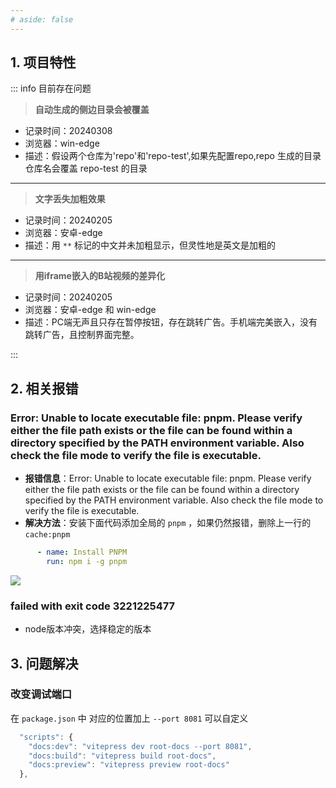 ```yaml
---
# aside: false
---
```


## 1. 项目特性

::: info  <Badge type='info'>目前存在问题</Badge>

> **自动生成的侧边目录会被覆盖**

- 记录时间：20240308
- 浏览器：win-edge
- 描述：假设两个仓库为'repo'和'repo-test',如果先配置repo,repo 生成的目录仓库名会覆盖 repo-test 的目录

---



> **文字丢失加粗效果**

- 记录时间：20240205
- 浏览器：安卓-edge
- 描述：用 `**` 标记的中文并未加粗显示，但灵性地是英文是加粗的

---

> **用iframe嵌入的B站视频的差异化**

- 记录时间：20240205
- 浏览器：安卓-edge 和 win-edge
- 描述：PC端无声且只存在暂停按钮，存在跳转广告。手机端完美嵌入，没有跳转广告，且控制界面完整。


:::

## 2. 相关报错

### Error: Unable to locate executable file: pnpm. Please verify either the file path exists or the file can be found within a directory specified by the PATH environment variable. Also check the file mode to verify the file is executable.

- **报错信息**：Error: Unable to locate executable file: pnpm. Please verify either the file path exists or the file can be found within a directory specified by the PATH environment variable. Also check the file mode to verify the file is executable.
- **解决方法**：安装下面代码添加全局的 `pnpm` ，如果仍然报错，删除上一行的 `cache:pnpm`


```yml
      - name: Install PNPM
        run: npm i -g pnpm
```
![](/image/202403131401.png)



### failed with exit code 3221225477

- node版本冲突，选择稳定的版本

## 3. 问题解决

### 改变调试端口

在 `package.json` 中 对应的位置加上 `--port 8081` 可以自定义

```js
  "scripts": {
    "docs:dev": "vitepress dev root-docs --port 8081",
    "docs:build": "vitepress build root-docs",
    "docs:preview": "vitepress preview root-docs"
  },
```



